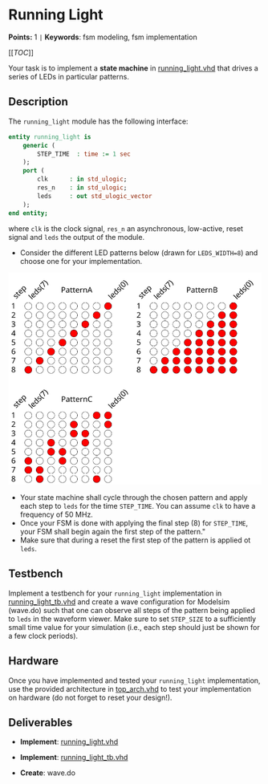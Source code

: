 
# Running Light

**Points:** 1 `|` **Keywords**: fsm modeling, fsm implementation

[[_TOC_]]

Your task is to implement a **state machine** in [running_light.vhd](src/running_light.vhd) that drives a series of LEDs in particular patterns.



## Description

The `running_light` module has the following interface:


```vhdl
entity running_light is
	generic (
		STEP_TIME  : time := 1 sec
	);
	port (
		clk      : in std_ulogic;
		res_n    : in std_ulogic;
		leds     : out std_ulogic_vector
	);
end entity;
```


where `clk` is the clock signal, `res_n` an asynchronous, low-active, reset signal and `leds` the output of the module.


- Consider the different LED patterns below (drawn for `LEDS_WIDTH=8`) and choose one for your implementation.

![LED Patterns](.mdata/led_patterns.svg)

- Your state machine shall cycle through the chosen pattern and apply each step to `leds` for the time `STEP_TIME`. You can assume `clk` to have a frequency of 50 MHz.
- Once your FSM is done with applying the final step (8) for `STEP_TIME`, your FSM shall begin again the first step of the pattern."
- Make sure that during a reset the first step of the pattern is applied ot `leds`.




## Testbench

Implement a testbench for your `running_light` implementation in [running_light_tb.vhd](tb/running_light_tb.vhd) and create a wave configuration for Modelsim (wave.do) such that one can observe all steps of the pattern being applied to `leds` in the waveform viewer.
Make sure to set `STEP_SIZE` to a sufficiently small time value for your simulation (i.e., each step should just be shown for a few clock periods).




## Hardware

Once you have implemented and tested your `running_light` implementation, use the provided architecture in [top_arch.vhd](top_arch.vhd) to test your implementation on hardware (do not forget to reset your design!).



## Deliverables

- **Implement**: [running_light.vhd](src/running_light.vhd)

- **Implement**: [running_light_tb.vhd](tb/running_light_tb.vhd)

- **Create**: wave.do
